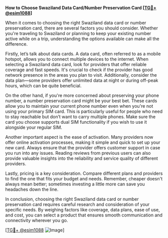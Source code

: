**How to Choose Swaziland Data Card/Number Preservation Card [[TG💪+ @esim1088](https://t.me/s/esim1088)]**

When it comes to choosing the right Swaziland data card or number preservation card, there are several factors you should consider. Whether you're traveling to Swaziland or planning to keep your existing number active while on a trip, understanding the options available can make all the difference.

Firstly, let’s talk about data cards. A data card, often referred to as a mobile hotspot, allows you to connect multiple devices to the internet. When selecting a Swaziland data card, look for providers that offer reliable coverage and fast speeds. It's crucial to check if the provider has good network presence in the areas you plan to visit. Additionally, consider the data plan—some providers offer unlimited data at night or during off-peak hours, which can be quite beneficial.

On the other hand, if you're more concerned about preserving your phone number, a number preservation card might be your best bet. These cards allow you to maintain your current phone number even when you're not using your primary SIM card. This is particularly useful for people who need to stay reachable but don’t want to carry multiple phones. Make sure the card you choose supports dual SIM functionality if you wish to use it alongside your regular SIM.

Another important aspect is the ease of activation. Many providers now offer online activation processes, making it simple and quick to set up your new card. Always ensure that the provider offers customer support in case you run into any issues. Reading reviews from previous users can also provide valuable insights into the reliability and service quality of different providers.

Lastly, pricing is a key consideration. Compare different plans and providers to find the one that fits your budget and needs. Remember, cheaper doesn't always mean better; sometimes investing a little more can save you headaches down the line.

In conclusion, choosing the right Swaziland data card or number preservation card requires careful research and consideration of your specific needs. By weighing factors like coverage, data plans, ease of use, and cost, you can select a product that ensures smooth communication and connectivity wherever you go. 

[[TG💪+ @esim1088](https://t.me/s/esim1088) ![Image](https://i.postimg.cc/Y0z9fWf4/image.png)]